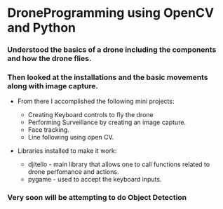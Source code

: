 # DroneProgramming using OpenCV and Python
 
### Understood the basics of a drone including the components and how the drone flies. 
### Then looked at the installations and the basic movements along with image capture. 
* From there I accomplished the following mini projects:
  - Creating Keyboard controls to fly the drone
  - Performing Surveillance by creating an image capture.
  - Face tracking.
  - Line following using open CV. 
  
* Libraries installed to make it work:

  - djitello - main library that allows one to call functions related to drone perfomance and actions.
  - pygame - used to accept the keyboard inputs.

### Very soon will be attempting to do Object Detection
  
  
  
 
